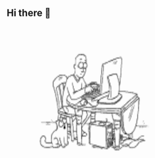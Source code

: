 ## Hi there 👋

<img src="https://github.com/AndreiPatriot/AndreiPatriot/blob/main/simonscat-cat.gif" height="317px"
        width="414px"/>
